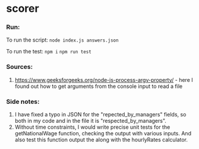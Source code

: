 # scorer

### Run:

To run the script:
`node index.js answers.json`

To run the test:
`npm i`
`npm run test`

### Sources:

1. https://www.geeksforgeeks.org/node-js-process-argv-property/ - here I found out how to get arguments from the console input to read a file

### Side notes:

1. I have fixed a typo in JSON for the "repected_by_managers" fields, so both in my code and in the file it is "respected_by_managers".
2. Without time constraints, I would write precise unit tests for the getNationalWage function, checking the output with various inputs. And also test this function output the along with the hourlyRates calculator.
